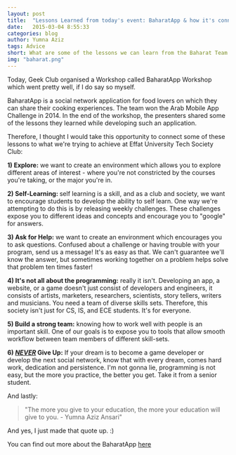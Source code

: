 ```yaml
---
layout: post
title:  "Lessons Learned from today's event: BaharatApp & how it's connected with EUTS"
date:   2015-03-04 8:55:33
categories: blog
author: Yumna Aziz
tags: Advice 
short: What are some of the lessons we can learn from the Baharat Team and how are these lessons connected to what we're trying to do at Effat University Tech Society
img: "baharat.png"
---
```


Today, Geek Club organised a Workshop called BaharatApp Workshop which went pretty well, if I do say so myself. <br>


BaharatApp is a social network application for food lovers on which they can share their cooking experiences. The team won the Arab Mobile App Challenge in 2014. In the end of the workshop, the presenters shared some of the lessons they learned while developing such an application. <br>


Therefore, I thought I would take this opportunity to connect some of these lessons to what we're trying to achieve at Effat University Tech Society Club:
<br>


<B>1) Explore:</B> we want to create an environment which allows you to explore different areas of interest - where you're not constricted by the courses you're taking, or the major you're in. <br>


<B>2) Self-Learning: </B> self learning is a skill, and as a club and society, we want to encourage students to develop the ability to self learn. One way we're attempting to do this is by releasing weekly challenges. These challenges expose you to different ideas and concepts and encourage you to "google" for answers. <br>


<B>3) Ask for Help:</B> we want to create an environment which encourages you to ask questions. Confused about a challenge or having trouble with your program, send us a message! It's as easy as that. We can't guarantee we'll know the answer, but sometimes working together on a problem helps solve that problem ten times faster!
<br>

<B>4) It's not all about the programming:</B> really it isn't. Developing an app, a website, or a game doesn't just consist of developers and engineers, it consists of artists, marketers, researchers, scientists, story tellers, writers and musicians. You need a team of diverse skills sets. Therefore, this society isn't just for CS, IS, and ECE students. It's for everyone.


<B>5) Build a strong team:</B> knowing how to work well with people is an important skill. One of our goals is to expose you to tools that allow smooth workflow between team members of different skill-sets. 


<B>6) <I><U>NEVER</U></I> Give Up:</B> If your dream is to become a game developer or develop the next social network, know that with every dream, comes hard work, dedication and persistence. I'm not gonna lie, programming is not easy, but the more you practice, the better you get. Take it from a senior student. 

And lastly:

 <blockquote>"The more you give to your education, the more your education will give to you. - Yumna Aziz Ansari" </blockquote> 

And yes, I just made that quote up. :)

You can find out more about the BaharatApp [here](https://twitter.com/baharatapp)